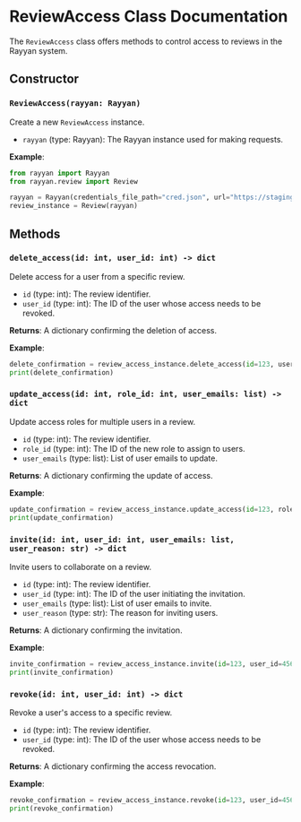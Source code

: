 # ReviewAccess Class Documentation

The `ReviewAccess` class offers methods to control access to reviews in the Rayyan system.

## Constructor

### `ReviewAccess(rayyan: Rayyan)`

Create a new `ReviewAccess` instance.

- `rayyan` (type: Rayyan): The Rayyan instance used for making requests.

**Example**:

```python
from rayyan import Rayyan
from rayyan.review import Review

rayyan = Rayyan(credentials_file_path="cred.json", url="https://staging.rayyan.ai")
review_instance = Review(rayyan)
```

## Methods

### `delete_access(id: int, user_id: int) -> dict`

Delete access for a user from a specific review.

- `id` (type: int): The review identifier.
- `user_id` (type: int): The ID of the user whose access needs to be revoked.

**Returns**: A dictionary confirming the deletion of access.

**Example**:

```python
delete_confirmation = review_access_instance.delete_access(id=123, user_id=456)
print(delete_confirmation)
```

### `update_access(id: int, role_id: int, user_emails: list) -> dict`

Update access roles for multiple users in a review.

- `id` (type: int): The review identifier.
- `role_id` (type: int): The ID of the new role to assign to users.
- `user_emails` (type: list): List of user emails to update.

**Returns**: A dictionary confirming the update of access.

**Example**:

```python
update_confirmation = review_access_instance.update_access(id=123, role_id=789, user_emails=["user1@example.com", "user2@example.com"])
print(update_confirmation)
```

### `invite(id: int, user_id: int, user_emails: list, user_reason: str) -> dict`

Invite users to collaborate on a review.

- `id` (type: int): The review identifier.
- `user_id` (type: int): The ID of the user initiating the invitation.
- `user_emails` (type: list): List of user emails to invite.
- `user_reason` (type: str): The reason for inviting users.

**Returns**: A dictionary confirming the invitation.

**Example**:

```python
invite_confirmation = review_access_instance.invite(id=123, user_id=456, user_emails=["user3@example.com"], user_reason="Collaboration on data analysis.")
print(invite_confirmation)
```

### `revoke(id: int, user_id: int) -> dict`

Revoke a user's access to a specific review.

- `id` (type: int): The review identifier.
- `user_id` (type: int): The ID of the user whose access needs to be revoked.

**Returns**: A dictionary confirming the access revocation.

**Example**:

```python
revoke_confirmation = review_access_instance.revoke(id=123, user_id=456)
print(revoke_confirmation)
```
